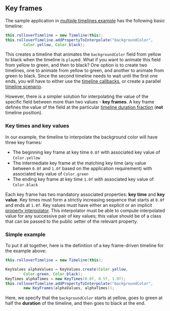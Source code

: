 ## Key frames

The sample application in [multiple timelines example](ParallelSwingTimelines.md) has the following basic timeline:

```java
this.rolloverTimeline = new Timeline(this);
this.rolloverTimeline.addPropertyToInterpolate("backgroundColor",
		Color.yellow, Color.black);
```

This creates a timeline that animates the `backgroundColor` field from yellow to black when the timeline is `play`ed. What if you want to animate this field from yellow to green, and then to black? One option is to create two timelines, one to animate from yellow to green, and another to animate from green to black. Since the second timeline needs to wait until the first one ends, you will have to either use the [timeline callbacks](TimelineLifecycle.md), or create a parallel [timeline scenario](TimelineScenarioIntroduction.md).

However, there is a simpler solution for interpolating the value of the specific field between more than two values - **key frames**. A key frame defines the value of the field at the particular [timeline duration fraction](TimelineAdditionalConfiguration.md) (**not** timeline position).

### Key times and key values

In our example, the timeline to interpolate the background color will have three key frames:

* The beginning key frame at key time `0.0f` with associated key value of `Color.yellow`
* The intermediate key frame at the matching key time (any value between `0.0f` and `1.0f` based on the application requirement) with associated key value of `Color.green`
* The ending key frame at key time `1.0f` with associated key value of `Color.black`

Each key frame has two mandatory associated properties: **key time** and **key value**. Key times must form a strictly increasing sequence that starts at `0.0f` and ends at `1.0f`. Key values must have either an explicit or an implicit [property interpolator](TimelineInterpolatingFields.md). This interpolator must be able to compute interpolated value for any successive pair of key values; this value should be of a class that can be passed to the public setter of the relevant property.

### Simple example

To put it all together, here is the definition of a key frame-driven timeline for the example above:

```java
this.rolloverTimeline = new Timeline(this);

KeyValues alphaValues = KeyValues.create(Color.yellow,
		Color.green, Color.black);
KeyTimes alphaTimes = new KeyTimes(0.0f, 0.5f, 1.0f);
this.rolloverTimeline.addPropertyToInterpolate("backgroundColor",
		new KeyFrames(alphaValues, alphaTimes));
```

Here, we specify that the `backgroundColor` starts at yellow, goes to green at half the **duration** of the timeline, and then goes to black at the end.
